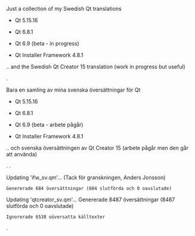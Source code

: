 Just a collection of my Swedish Qt translations


- Qt 5.15.16

- Qt 6.8.1

- Qt 6.9 (beta - in progress)

- Qt Installer Framework 4.8.1


.. and the Swedish Qt Creator 15 translation (work in progress but useful)


.


Bara en samling av mina svenska översättningar för Qt

- Qt 5.15.16

- Qt 6.8.1

- Qt 6.9 (beta - arbete pågår)

- Qt Installer Framework 4.8.1


.. och svenska översättningen av Qt Creator 15 (arbete pågår men den går att använda)

.
.

Updating 'ifw_sv.qm'... (Tack för granskningen, Anders Jonsson)

    Genererade 684 översättningar (684 slutförda och 0 oavslutade)



Updating 'qtcreator_sv.qm'...
    Genererade 8487 översättningar (8487 slutförda och 0 oavslutade)
    
    Ignorerade 6538 oöversatta källtexter

.

